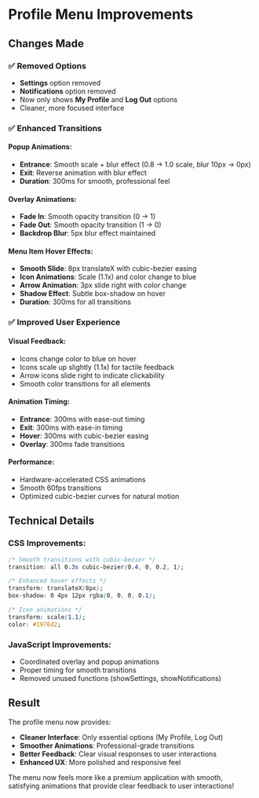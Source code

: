# Profile Menu Improvements

## Changes Made

### ✅ **Removed Options**
- **Settings** option removed
- **Notifications** option removed
- Now only shows **My Profile** and **Log Out** options
- Cleaner, more focused interface

### ✅ **Enhanced Transitions**

#### **Popup Animations**:
- **Entrance**: Smooth scale + blur effect (0.8 → 1.0 scale, blur 10px → 0px)
- **Exit**: Reverse animation with blur effect
- **Duration**: 300ms for smooth, professional feel

#### **Overlay Animations**:
- **Fade In**: Smooth opacity transition (0 → 1)
- **Fade Out**: Smooth opacity transition (1 → 0)
- **Backdrop Blur**: 5px blur effect maintained

#### **Menu Item Hover Effects**:
- **Smooth Slide**: 8px translateX with cubic-bezier easing
- **Icon Animations**: Scale (1.1x) and color change to blue
- **Arrow Animation**: 3px slide right with color change
- **Shadow Effect**: Subtle box-shadow on hover
- **Duration**: 300ms for all transitions

### ✅ **Improved User Experience**

#### **Visual Feedback**:
- Icons change color to blue on hover
- Icons scale up slightly (1.1x) for tactile feedback
- Arrow icons slide right to indicate clickability
- Smooth color transitions for all elements

#### **Animation Timing**:
- **Entrance**: 300ms with ease-out timing
- **Exit**: 300ms with ease-in timing
- **Hover**: 300ms with cubic-bezier easing
- **Overlay**: 300ms fade transitions

#### **Performance**:
- Hardware-accelerated CSS animations
- Smooth 60fps transitions
- Optimized cubic-bezier curves for natural motion

## Technical Details

### **CSS Improvements**:
```css
/* Smooth transitions with cubic-bezier */
transition: all 0.3s cubic-bezier(0.4, 0, 0.2, 1);

/* Enhanced hover effects */
transform: translateX(8px);
box-shadow: 0 4px 12px rgba(0, 0, 0, 0.1);

/* Icon animations */
transform: scale(1.1);
color: #1976d2;
```

### **JavaScript Improvements**:
- Coordinated overlay and popup animations
- Proper timing for smooth transitions
- Removed unused functions (showSettings, showNotifications)

## Result

The profile menu now provides:
- **Cleaner Interface**: Only essential options (My Profile, Log Out)
- **Smoother Animations**: Professional-grade transitions
- **Better Feedback**: Clear visual responses to user interactions
- **Enhanced UX**: More polished and responsive feel

The menu now feels more like a premium application with smooth, satisfying animations that provide clear feedback to user interactions!
